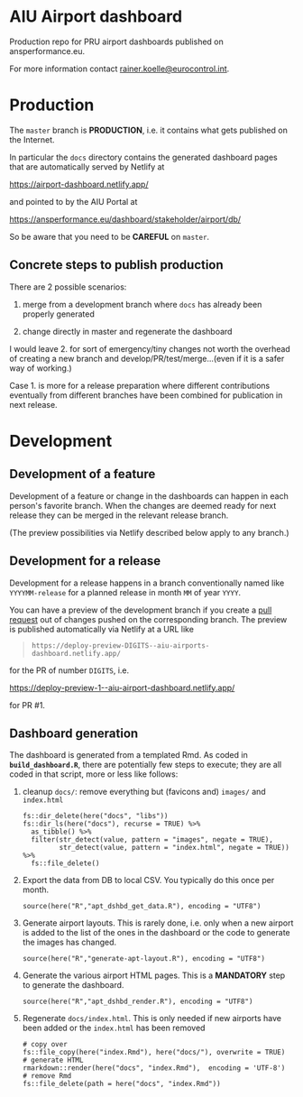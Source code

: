# AIU Airport dashboard

Production repo for PRU airport dashboards published on ansperformance.eu.

For more information contact rainer.koelle@eurocontrol.int.



# Production

The `master` branch is **PRODUCTION**, i.e. it contains what gets published on the
Internet.

In particular the `docs` directory contains the generated dashboard pages
that are automatically served by Netlify at

https://airport-dashboard.netlify.app/

and pointed to by the AIU Portal at

https://ansperformance.eu/dashboard/stakeholder/airport/db/

So be aware that you need to be **CAREFUL** on `master`. 


## Concrete steps to publish production

There are 2 possible scenarios:

1. merge from a development branch where `docs` has already been properly
   generated

1. change directly in master and regenerate the dashboard


I would leave 2. for sort of emergency/tiny changes not worth the overhead
of creating a new branch and develop/PR/test/merge...(even if it is a safer
way of working.)

Case 1. is more for a release preparation where different
contributions eventually from different branches have been
combined for publication in next release.


# Development

## Development of a feature

Development of a feature or change in the dashboards can happen in each
person's favorite branch.
When the changes are deemed ready for next release they can be merged in the
relevant release branch.

(The preview possibilities via Netlify described below apply to any branch.)


## Development for a release

Development for a release happens in a branch conventionally named like
`YYYYMM-release` for a planned
release in month `MM` of year `YYYY`.

You can have a preview of the development branch if you create a [pull request](https://docs.github.com/en/pull-requests/collaborating-with-pull-requests/proposing-changes-to-your-work-with-pull-requests/about-pull-requests)
out of changes pushed on the corresponding branch.
The preview is published automatically via Netlify at a URL like

> `https://deploy-preview-DIGITS--aiu-airports-dashboard.netlify.app/`

for the PR of number `DIGITS`, i.e. 

https://deploy-preview-1--aiu-airport-dashboard.netlify.app/

for PR #1.


## Dashboard generation

The dashboard is generated from a templated Rmd.
As coded in **`build_dashboard.R`**, there are potentially few steps to execute; they are
all coded in that script, more or less like follows:

1. cleanup `docs/`: remove everything but (favicons and) `images/` and `index.html`
  
    ```
    fs::dir_delete(here("docs", "libs"))
    fs::dir_ls(here("docs"), recurse = TRUE) %>%
      as_tibble() %>%
      filter(str_detect(value, pattern = "images", negate = TRUE),
             str_detect(value, pattern = "index.html", negate = TRUE)) %>%
      fs::file_delete()
    ```

1. Export the data from DB to local CSV.
  You typically do this once per month.
    ```
    source(here("R","apt_dshbd_get_data.R"), encoding = "UTF8")
    ```

1. Generate airport layouts.
  This is rarely done, i.e. only when a new airport is added to the list of the
  ones in the dashboard or the code to generate the images has changed.
  
    ```
    source(here("R","generate-apt-layout.R"), encoding = "UTF8")
    ```

1. Generate the various airport HTML pages.
  This is a **MANDATORY** step to generate the dashboard.
  
    ```
    source(here("R","apt_dshbd_render.R"), encoding = "UTF8")
    ```

1. Regenerate `docs/index.html`.
  This is only needed if new airports have been added or the `index.html` has
  been removed
  
    ```
    # copy over
    fs::file_copy(here("index.Rmd"), here("docs/"), overwrite = TRUE)
    # generate HTML
    rmarkdown::render(here("docs", "index.Rmd"),  encoding = 'UTF-8')
    # remove Rmd
    fs::file_delete(path = here("docs", "index.Rmd"))
    ```
